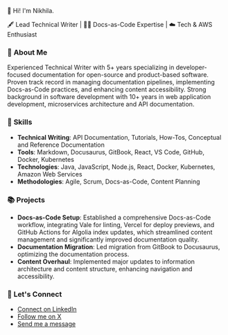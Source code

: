 
👋 Hi! I'm Nikhila.

🖋️ Lead Technical Writer | 📄💼 Docs-as-Code Expertise | ☁️ Tech & AWS Enthusiast

### 📃 **About Me**

Experienced Technical Writer with 5+ years specializing in developer-focused documentation for open-source and product-based software. Proven track record in managing documentation pipelines, implementing Docs-as-Code practices, and enhancing content accessibility. Strong background in software development with 10+ years in web application development, microservices architecture and API documentation.

### 🌟 **Skills**

- **Technical Writing**: API Documentation, Tutorials, How-Tos, Conceptual and Reference Documentation
- **Tools**: Markdown, Docusaurus, GitBook, React, VS Code, GitHub, Docker, Kubernetes
- **Technologies**: Java, JavaScript, Node.js, React, Docker, Kubernetes, Amazon Web Services
- **Methodologies**: Agile, Scrum, Docs-as-Code, Content Planning

### 📚 **Projects**

- **Docs-as-Code Setup**: Established a comprehensive Docs-as-Code workflow, integrating Vale for linting, Vercel for deploy previews, and GitHub Actions for Algolia index updates, which streamlined content management and significantly improved documentation quality.
- **Documentation Migration**: Led migration from GitBook to Docusaurus, optimizing the documentation process.
- **Content Overhaul**: Implemented major updates to information architecture and content structure, enhancing navigation and accessibility.

### 💬 **Let's Connect**

- [Connect on LinkedIn](https://www.linkedin.com/in/nikhila-jain)
- [Follow me on X](https://twitter.com/jain_nikhila)
- [Send me a message](https://www.nikhilajain.com/contact)
